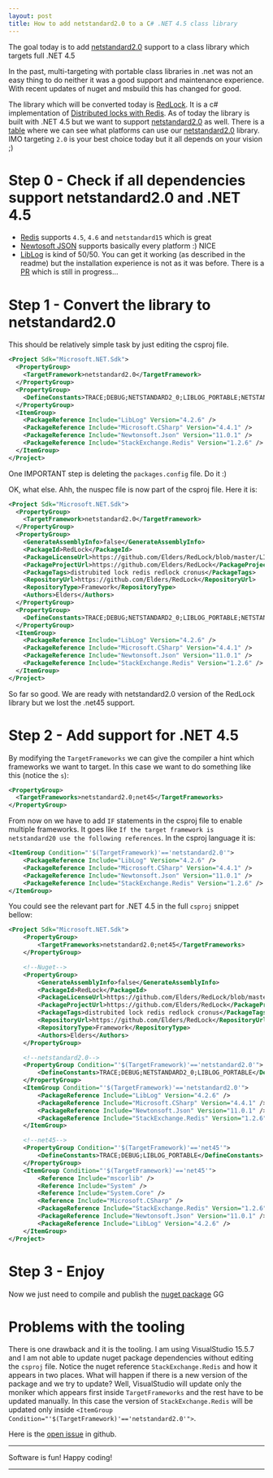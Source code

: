 ```yaml
---
layout: post
title: How to add netstandard2.0 to a C# .NET 4.5 class library
---
```


The goal today is to add [netstandard2.0][3] support to a class library which targets full .NET 4.5

In the past, multi-targeting with portable class libraries in .net was not an easy thing to do neither it was a good support and maintenance experience. With recent updates of nuget and msbuild this has changed for good.

The library which will be converted today is [RedLock][1]. It is a c# implementation of [Distributed locks with Redis][2]. As of today the library is built with .NET 4.5 but we want to support [netstandard2.0][3] as well. There is a [table][4] where we can see what platforms can use our [netstandard2.0][3] library. IMO targeting `2.0` is your best choice today but it all depends on your vision ;)

# Step 0 - Check if all dependencies support netstandard2.0 and .NET 4.5
* [Redis][5] supports `4.5`, `4.6` and `netstandard15` which is great
* [Newtosoft JSON][6] supports basically every platform :) NICE
* [LibLog][7] is kind of 50/50. You can get it working (as described in the readme) but the installation experience is not as it was before. There is a [PR][8] which is still in progress...

# Step 1 - Convert the library to netstandard2.0

This should be relatively simple task by just editing the csproj file.

```xml
<Project Sdk="Microsoft.NET.Sdk">
  <PropertyGroup>
    <TargetFramework>netstandard2.0</TargetFramework>
  </PropertyGroup>
  <PropertyGroup>
    <DefineConstants>TRACE;DEBUG;NETSTANDARD2_0;LIBLOG_PORTABLE;NETSTANDARD2_0</DefineConstants>
  </PropertyGroup>
  <ItemGroup>
    <PackageReference Include="LibLog" Version="4.2.6" />
    <PackageReference Include="Microsoft.CSharp" Version="4.4.1" />
    <PackageReference Include="Newtonsoft.Json" Version="11.0.1" />
    <PackageReference Include="StackExchange.Redis" Version="1.2.6" />
  </ItemGroup>
</Project>
```

One IMPORTANT step is deleting the `packages.config` file. Do it :)

OK, what else. Ahh, the nuspec file is now part of the csproj file. Here it is:

```xml
<Project Sdk="Microsoft.NET.Sdk">
  <PropertyGroup>
    <TargetFramework>netstandard2.0</TargetFramework>
  </PropertyGroup>
  <PropertyGroup>
    <GenerateAssemblyInfo>false</GenerateAssemblyInfo>
    <PackageId>RedLock</PackageId>
    <PackageLicenseUrl>https://github.com/Elders/RedLock/blob/master/LICENSE</PackageLicenseUrl>
    <PackageProjectUrl>https://github.com/Elders/RedLock</PackageProjectUrl>
    <PackageTags>distrubited lock redis redlock cronus</PackageTags>
    <RepositoryUrl>https://github.com/Elders/RedLock</RepositoryUrl>
    <RepositoryType>Framework</RepositoryType>
    <Authors>Elders</Authors>
  </PropertyGroup>
  <PropertyGroup>
    <DefineConstants>TRACE;DEBUG;NETSTANDARD2_0;LIBLOG_PORTABLE;NETSTANDARD2_0</DefineConstants>
  </PropertyGroup>
  <ItemGroup>
    <PackageReference Include="LibLog" Version="4.2.6" />
    <PackageReference Include="Microsoft.CSharp" Version="4.4.1" />
    <PackageReference Include="Newtonsoft.Json" Version="11.0.1" />
    <PackageReference Include="StackExchange.Redis" Version="1.2.6" />
  </ItemGroup>
</Project>
```

So far so good. We are ready with netstandard2.0 version of the RedLock library but we lost the .net45 support.

# Step 2 - Add support for .NET 4.5

By modifying the `TargetFrameworks` we can give the compiler a hint which frameworks we want to target. In this case we want to do something like this (notice the `s`):

```xml
<PropertyGroup>
  <TargetFrameworks>netstandard2.0;net45</TargetFrameworks>
</PropertyGroup>
```

From now on we have to add `IF` statements in the csproj file to enable multiple frameworks. It goes like `If the target framework is netstandard20 use the following references`. In the csproj language it is:

```xml
<ItemGroup Condition="'$(TargetFramework)'=='netstandard2.0'">
    <PackageReference Include="LibLog" Version="4.2.6" />
    <PackageReference Include="Microsoft.CSharp" Version="4.4.1" />
    <PackageReference Include="Newtonsoft.Json" Version="11.0.1" />
    <PackageReference Include="StackExchange.Redis" Version="1.2.6" />
</ItemGroup>
```

You could see the relevant part for .NET 4.5 in the full `csproj` snippet bellow:

```xml
<Project Sdk="Microsoft.NET.Sdk">
    <PropertyGroup>
        <TargetFrameworks>netstandard2.0;net45</TargetFrameworks>
    </PropertyGroup>

    <!--Nuget-->
    <PropertyGroup>
        <GenerateAssemblyInfo>false</GenerateAssemblyInfo>
        <PackageId>RedLock</PackageId>
        <PackageLicenseUrl>https://github.com/Elders/RedLock/blob/master/LICENSE</PackageLicenseUrl>
        <PackageProjectUrl>https://github.com/Elders/RedLock</PackageProjectUrl>
        <PackageTags>distrubited lock redis redlock cronus</PackageTags>
        <RepositoryUrl>https://github.com/Elders/RedLock</RepositoryUrl>
        <RepositoryType>Framework</RepositoryType>
        <Authors>Elders</Authors>
    </PropertyGroup>

    <!--netstandard2.0-->
    <PropertyGroup Condition="'$(TargetFramework)'=='netstandard2.0'">
        <DefineConstants>TRACE;DEBUG;NETSTANDARD2_0;LIBLOG_PORTABLE</DefineConstants>
    </PropertyGroup>
    <ItemGroup Condition="'$(TargetFramework)'=='netstandard2.0'">
        <PackageReference Include="LibLog" Version="4.2.6" />
        <PackageReference Include="Microsoft.CSharp" Version="4.4.1" />
        <PackageReference Include="Newtonsoft.Json" Version="11.0.1" />
        <PackageReference Include="StackExchange.Redis" Version="1.2.6" />
    </ItemGroup>

    <!--net45-->
    <PropertyGroup Condition="'$(TargetFramework)'=='net45'">
        <DefineConstants>TRACE;DEBUG;LIBLOG_PORTABLE</DefineConstants>
    </PropertyGroup>
    <ItemGroup Condition="'$(TargetFramework)'=='net45'">
        <Reference Include="mscorlib" />
        <Reference Include="System" />
        <Reference Include="System.Core" />
        <Reference Include="Microsoft.CSharp" />
        <PackageReference Include="StackExchange.Redis" Version="1.2.6" />
        <PackageReference Include="Newtonsoft.Json" Version="11.0.1" />
        <PackageReference Include="LibLog" Version="4.2.6" />
    </ItemGroup>
</Project>

```

# Step 3 - Enjoy
Now we just need to compile and publish the [nuget package][9] GG

# Problems with the tooling
There is one drawback and it is the tooling. I am using VisualStudio 15.5.7 and I am not able to update nuget package dependencies without editing the `csproj` file. Notice the nuget reference `StackExchange.Redis` and how it appears in two places. What will happen if there is a new version of the package and we try to update? Well, VisualStudio will update only the moniker which appears first inside `TargetFrameworks` and the rest have to be updated manually. In this case the version of `StackExchange.Redis` will be updated only inside `<ItemGroup Condition="'$(TargetFramework)'=='netstandard2.0'">`.

Here is the [open issue][10] in github.

------------------------------

Software is fun! Happy coding!

------------------------------

[1]: https://github.com/Elders/RedLock
[2]: https://redis.io/topics/distlock
[3]: https://github.com/dotnet/standard/blob/master/docs/netstandard-20/README.md
[4]: https://github.com/dotnet/standard/blob/master/docs/versions.md
[5]: https://www.nuget.org/packages/StackExchange.Redis
[6]: https://www.nuget.org/packages/Newtonsoft.Json/
[7]: https://github.com/damianh/LibLog
[8]: https://github.com/damianh/LibLog/pull/149
[9]: https://www.nuget.org/packages/RedLock/2.0.0
[10]: https://github.com/NuGet/Home/issues/4681
